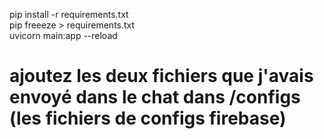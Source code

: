 pip install -r requirements.txt <br>
pip freeeze > requirements.txt<br>
uvicorn main:app --reload <br>

# ajoutez les deux fichiers que j'avais envoyé dans le chat dans /configs (les fichiers de configs firebase)